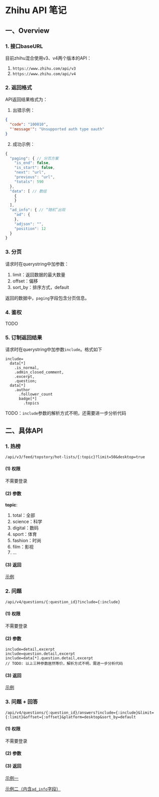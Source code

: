 # Zhihu API 笔记

## 一、Overview

### 1. 接口baseURL

目前zhihu混合使用v3、v4两个版本的API：

1. `https://www.zhihu.com/api/v3`
2. `https://www.zhihu.com/api/v4`

### 2. 返回格式

API返回结果格式为：

1. 出错示例：

```json
{
  "code": "100010",
  "'message'": "Unsupported auth type oauth"
}
```

2. 成功示例：

```javascript
{
  "paging": { // 分页方案
    "is_end": false,
    "is_start": false,
    "next": "url",
    "previous": "url",
    "totals": 590
  },
  "data": [ // 数组
    {
    }
  ],
  "ad_info": { // “随机”出现
    "ad": {
    },
    "adjson": "",
    "position": 12
  }
}
```

### 3. 分页

请求时在querystring中加参数：

1. limit：返回数据的最大数量
2. offset：偏移
3. sort_by：排序方式，default

返回的数据中，`paging`字段包含分页信息。

### 4. 鉴权

TODO

### 5. 订制返回结果

请求时在querystring中加参数`include`。格式如下

```
include=
  data[*]
    .is_normal,
    .admin_closed_comment,
    .excerpt,
    .question;
  data[*]
    .author
      .follower_count
      badge[*]
        .topics
```

TODO：`include`参数的解析方式不明，还需要进一步分析代码

## 二、具体API

### 1. 热榜

`/api/v3/feed/topstory/hot-lists/{:topic}?limit=50&desktop=true`

#### (1) 权限

不需要登录

#### (2) 参数

**topic**:

1. total：全部
2. science：科学
3. digital：数码
4. sport：体育
5. fashion：时尚
6. film：影视
7. ...

#### (3) 返回

[示例](/data/hot-lists-total.json)

### 2. 问题

`/api/v4/questions/{:question_id}?include={:include}`

#### (1) 权限

不需要登录

#### (2) 参数

```
include=detail,excerpt
include=question.detail,excerpt
include=data[*].question.detail,excerpt
// TODO: 以上三种参数居然等价，解析方式不明，需进一步分析代码
```

#### (3) 返回

[示例](/data/questions.json)

### 3. 问题 + 回答

`/api/v4/questions/{:question_id}/answers?include={:include}&limit={:limit}&offset={:offset}&platform=desktop&sort_by=default`

#### (1) 权限

不需要登录

#### (2) 参数



#### (3) 返回

[示例一](/data/questions-answers1.json)

[示例二（内含`ad_info`字段）](/data/questions-answers2.json)

